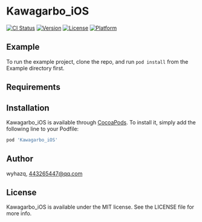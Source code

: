 # Kawagarbo_iOS

[![CI Status](https://img.shields.io/travis/wyhazq/Kawagarbo_iOS.svg?style=flat)](https://travis-ci.org/wyhazq/Kawagarbo_iOS)
[![Version](https://img.shields.io/cocoapods/v/Kawagarbo_iOS.svg?style=flat)](https://cocoapods.org/pods/Kawagarbo_iOS)
[![License](https://img.shields.io/cocoapods/l/Kawagarbo_iOS.svg?style=flat)](https://cocoapods.org/pods/Kawagarbo_iOS)
[![Platform](https://img.shields.io/cocoapods/p/Kawagarbo_iOS.svg?style=flat)](https://cocoapods.org/pods/Kawagarbo_iOS)

## Example

To run the example project, clone the repo, and run `pod install` from the Example directory first.

## Requirements

## Installation

Kawagarbo_iOS is available through [CocoaPods](https://cocoapods.org). To install
it, simply add the following line to your Podfile:

```ruby
pod 'Kawagarbo_iOS'
```

## Author

wyhazq, 443265447@qq.com

## License

Kawagarbo_iOS is available under the MIT license. See the LICENSE file for more info.
